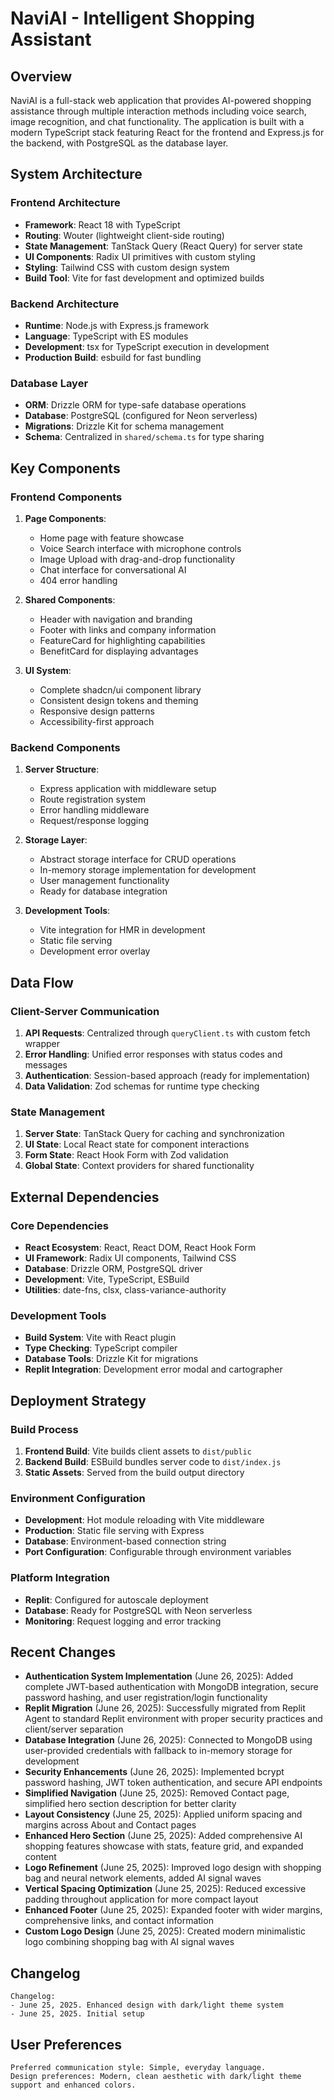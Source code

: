 # NaviAI - Intelligent Shopping Assistant

## Overview

NaviAI is a full-stack web application that provides AI-powered shopping assistance through multiple interaction methods including voice search, image recognition, and chat functionality. The application is built with a modern TypeScript stack featuring React for the frontend and Express.js for the backend, with PostgreSQL as the database layer.

## System Architecture

### Frontend Architecture
- **Framework**: React 18 with TypeScript
- **Routing**: Wouter (lightweight client-side routing)
- **State Management**: TanStack Query (React Query) for server state
- **UI Components**: Radix UI primitives with custom styling
- **Styling**: Tailwind CSS with custom design system
- **Build Tool**: Vite for fast development and optimized builds

### Backend Architecture
- **Runtime**: Node.js with Express.js framework
- **Language**: TypeScript with ES modules
- **Development**: tsx for TypeScript execution in development
- **Production Build**: esbuild for fast bundling

### Database Layer
- **ORM**: Drizzle ORM for type-safe database operations
- **Database**: PostgreSQL (configured for Neon serverless)
- **Migrations**: Drizzle Kit for schema management
- **Schema**: Centralized in `shared/schema.ts` for type sharing

## Key Components

### Frontend Components
1. **Page Components**:
   - Home page with feature showcase
   - Voice Search interface with microphone controls
   - Image Upload with drag-and-drop functionality
   - Chat interface for conversational AI
   - 404 error handling

2. **Shared Components**:
   - Header with navigation and branding
   - Footer with links and company information
   - FeatureCard for highlighting capabilities
   - BenefitCard for displaying advantages

3. **UI System**:
   - Complete shadcn/ui component library
   - Consistent design tokens and theming
   - Responsive design patterns
   - Accessibility-first approach

### Backend Components
1. **Server Structure**:
   - Express application with middleware setup
   - Route registration system
   - Error handling middleware
   - Request/response logging

2. **Storage Layer**:
   - Abstract storage interface for CRUD operations
   - In-memory storage implementation for development
   - User management functionality
   - Ready for database integration

3. **Development Tools**:
   - Vite integration for HMR in development
   - Static file serving
   - Development error overlay

## Data Flow

### Client-Server Communication
1. **API Requests**: Centralized through `queryClient.ts` with custom fetch wrapper
2. **Error Handling**: Unified error responses with status codes and messages
3. **Authentication**: Session-based approach (ready for implementation)
4. **Data Validation**: Zod schemas for runtime type checking

### State Management
1. **Server State**: TanStack Query for caching and synchronization
2. **UI State**: Local React state for component interactions
3. **Form State**: React Hook Form with Zod validation
4. **Global State**: Context providers for shared functionality

## External Dependencies

### Core Dependencies
- **React Ecosystem**: React, React DOM, React Hook Form
- **UI Framework**: Radix UI components, Tailwind CSS
- **Database**: Drizzle ORM, PostgreSQL driver
- **Development**: Vite, TypeScript, ESBuild
- **Utilities**: date-fns, clsx, class-variance-authority

### Development Tools
- **Build System**: Vite with React plugin
- **Type Checking**: TypeScript compiler
- **Database Tools**: Drizzle Kit for migrations
- **Replit Integration**: Development error modal and cartographer

## Deployment Strategy

### Build Process
1. **Frontend Build**: Vite builds client assets to `dist/public`
2. **Backend Build**: ESBuild bundles server code to `dist/index.js`
3. **Static Assets**: Served from the build output directory

### Environment Configuration
- **Development**: Hot module reloading with Vite middleware
- **Production**: Static file serving with Express
- **Database**: Environment-based connection string
- **Port Configuration**: Configurable through environment variables

### Platform Integration
- **Replit**: Configured for autoscale deployment
- **Database**: Ready for PostgreSQL with Neon serverless
- **Monitoring**: Request logging and error tracking

## Recent Changes

- **Authentication System Implementation** (June 26, 2025): Added complete JWT-based authentication with MongoDB integration, secure password hashing, and user registration/login functionality
- **Replit Migration** (June 26, 2025): Successfully migrated from Replit Agent to standard Replit environment with proper security practices and client/server separation
- **Database Integration** (June 26, 2025): Connected to MongoDB using user-provided credentials with fallback to in-memory storage for development
- **Security Enhancements** (June 26, 2025): Implemented bcrypt password hashing, JWT token authentication, and secure API endpoints
- **Simplified Navigation** (June 25, 2025): Removed Contact page, simplified hero section description for better clarity
- **Layout Consistency** (June 25, 2025): Applied uniform spacing and margins across About and Contact pages
- **Enhanced Hero Section** (June 25, 2025): Added comprehensive AI shopping features showcase with stats, feature grid, and expanded content
- **Logo Refinement** (June 25, 2025): Improved logo design with shopping bag and neural network elements, added AI signal waves
- **Vertical Spacing Optimization** (June 25, 2025): Reduced excessive padding throughout application for more compact layout
- **Enhanced Footer** (June 25, 2025): Expanded footer with wider margins, comprehensive links, and contact information
- **Custom Logo Design** (June 25, 2025): Created modern minimalistic logo combining shopping bag with AI signal waves

## Changelog

```
Changelog:
- June 25, 2025. Enhanced design with dark/light theme system
- June 25, 2025. Initial setup
```

## User Preferences

```
Preferred communication style: Simple, everyday language.
Design preferences: Modern, clean aesthetic with dark/light theme support and enhanced colors.
```